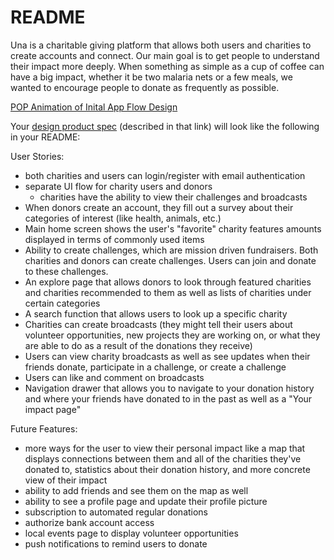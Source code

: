 # README

Una is a charitable giving platform that allows both users and charities to create accounts and connect. Our main goal is to get people to understand their impact more deeply. When something as simple as a cup of coffee can have a big impact, whether it be two malaria nets or a few meals, we wanted to encourage people to donate as frequently as possible.

[POP Animation of Inital App Flow Design](https://marvelapp.com/77a8daj/screen/59150323)

Your [design product spec](https://hackmd.io/s/H1wGpVUh7) (described in that link) will look like the following in your README:

User Stories:
* both charities and users can login/register with email authentication
* separate UI flow for charity users and donors
    * charities have the ability to view their challenges and broadcasts
* When donors create an account, they fill out a survey about their categories of interest (like health, animals, etc.)
* Main home screen shows the user's "favorite" charity features amounts displayed in terms of commonly used items
* Ability to create challenges, which are mission driven fundraisers. Both charities and donors can create challenges. Users can join and donate to these challenges. 
* An explore page that allows donors to look through featured charities and charities recommended to them as well as lists of charities under certain categories
* A search function that allows users to look up a specific charity
* Charities can create broadcasts (they might tell their users about volunteer opportunities, new projects they are working on, or what they are able to do as a result of the donations they receive)
* Users can view charity broadcasts as well as see updates when their friends donate, participate in a challenge, or create  a challenge
* Users can like and comment on broadcasts
* Navigation drawer that allows you to navigate to your donation history and where your friends have donated to in the past as well as a "Your impact page"


Future Features:
* more ways for the user to view their personal impact like a map that displays connections between them and all of the charities they've donated to, statistics about their donation history, and more concrete view of their impact
* ability to add friends and see them on the map as well
* ability to see a profile page and update their profile picture
* subscription to automated regular donations
* authorize bank account access
* local events page to display volunteer opportunities
* push notifications to remind users to donate
